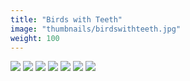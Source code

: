 ```yaml
---
title: "Birds with Teeth"
image: "thumbnails/birdswithteeth.jpg"
weight: 100
---
```


![](birdswithteeth/birdteeth_blue.png)
![](birdswithteeth/birdteeth_print.png)
![](birdswithteeth/birdwithteeth.jpg)
![](birdswithteeth/foundyou.jpg)
![](birdswithteeth/mockingbird_teeth.jpg)
![](birdswithteeth/ocean_teeth.jpg)
![](birdswithteeth/redblue_teeth.png)